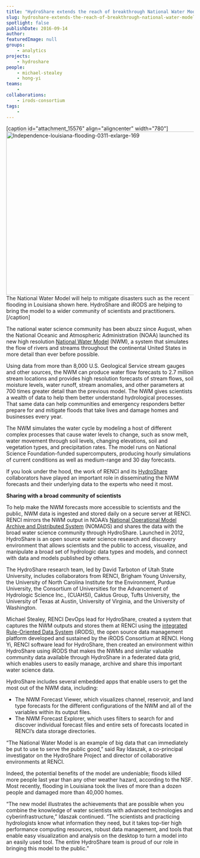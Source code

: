 ```yaml
---
title: "HydroShare extends the reach of breakthrough National Water Model"
slug: hydroshare-extends-the-reach-of-breakthrough-national-water-model
spotlight: false
publishDate: 2016-09-14
author: 
featuredImage: null
groups:
    - analytics
projects:
    - hydroshare
people:
    - michael-stealey
    - hong-yi
teams: 
    - 
collaborations:
    - irods-consortium
tags:
    - 
---
```

[caption id="attachment_15576" align="aligncenter" width="780"]<a href="http://renci.org/wp-content/uploads/2016/09/Independence-louisiana-flooding-0311-exlarge-169.jpg"><img class="wp-image-15576 size-full" src="http://renci.org/wp-content/uploads/2016/09/Independence-louisiana-flooding-0311-exlarge-169.jpg" alt="Independence-louisiana-flooding-0311-exlarge-169" width="780" height="438" /></a> The National Water Model will help to mitigate disasters such as the recent flooding in Louisiana shown here. HydroShare and iRODS are helping to bring the model to a wider community of scientists and practitioners.[/caption]

The national water science community has been abuzz since August, when the National Oceanic and Atmospheric Administration (NOAA) launched its new high resolution <a href="http://water.noaa.gov/about/nwm">National Water Model</a> (NWM), a system that simulates the flow of rivers and streams throughout the continental United States in more detail than ever before possible.<!--more-->

Using data from more than 8,000 U.S. Geological Service stream gauges and other sources, the NWM can produce water flow forecasts to 2.7 million stream locations and provides high resolution forecasts of stream flows, soil moisture levels, water runoff, stream anomalies, and other parameters at 700 times greater detail than the previous model. The NWM gives scientists a wealth of data to help them better understand hydrological processes. That same data can help communities and emergency responders better prepare for and mitigate floods that take lives and damage homes and businesses every year.

The NWM simulates the water cycle by modeling a host of different complex processes that cause water levels to change, such as snow melt, water movement through soil levels, changing elevations, soil and vegetation types, and precipitation rates. The model runs on National Science Foundation-funded supercomputers, producing hourly simulations of current conditions as well as medium-range and 30 day forecasts.

If you look under the hood, the work of RENCI and its <a href="https://www.hydroshare.org/">HydroShare</a> collaborators have played an important role in disseminating the NWM forecasts and their underlying data to the experts who need it most.

<strong>Sharing with a broad community of scientists</strong>

To help make the NWM forecasts more accessible to scientists and the public, NWM data is ingested and stored daily on a secure server at RENCI. RENCI mirrors the NWM output in NOAA’s <a href="http://nomads.ncdc.noaa.gov/">National Operational Model Archive and Distributed System</a> (NOMADS) and shares the data with the broad water science community through HydroShare. Launched in 2012, HydroShare is an open source water science research and discovery environment that allows scientists and the public to access, visualize, and manipulate a broad set of hydrologic data types and models, and connect with data and models published by others.
<p class="p1"><span class="s1">The HydroShare research team, led by David Tarboton of Utah State University, includes collaborators from RENCI, Brigham Young University, the University of North Carolina Institute for the Environment, Purdue University, the Consortium of Universities for the Advancement of Hydrologic Science Inc., (CUAHSI), Caktus Group, Tufts University, the University of Texas at Austin, University of Virginia, and the University of Washington.</span></p>
Michael Stealey, RENCI DevOps lead for HydroShare, created a system that captures the NWM outputs and stores them at RENCI using the <a href="http://www.irods.org">integrated Rule-Oriented Data System</a> (iRODS), the open source data management platform developed and sustained by the iRODS Consortium at RENCI. Hong Yi, RENCI software lead for HydroShare, then created an environment within HydroShare using iRODS that makes the NWMs and similar valuable community data available through HydroShare in a federated data grid, which enables users to easily manage, archive and share this important water science data.

HydroShare includes several embedded apps that enable users to get the most out of the NWM data, including:
<ul>
 	<li>The NWM Forecast Viewer, which visualizes channel, reservoir, and land type forecasts for the different configurations of the NWM and all of the variables within its output files.</li>
 	<li>The NWM Forecast Explorer, which uses filters to search for and discover individual forecast files and entire sets of forecasts located in RENCI’s data storage directories.</li>
</ul>
“The National Water Model is an example of big data that can immediately be put to use to serve the public good,” said Ray Idaszak, a co-principal investigator on the HydroShare Project and director of collaborative environments at RENCI.

Indeed, the potential benefits of the model are undeniable; floods killed more people last year than any other weather hazard, according to the NSF. Most recently, flooding in Louisiana took the lives of more than a dozen people and damaged more than 40,000 homes.

“The new model illustrates the achievements that are possible when you combine the knowledge of water scientists with advanced technologies and cyberinfrastructure,” Idaszak continued. “The scientists and practicing hydrologists know what information they need, but it takes top-tier high performance computing resources, robust data management, and tools that enable easy visualization and analysis on the desktop to turn a model into an easily used tool. The entire HydroShare team is proud of our role in bringing this model to the public.”
